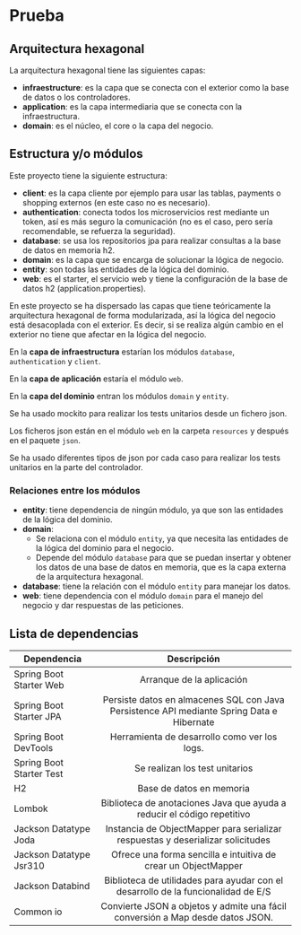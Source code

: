 # Prueba

## Arquitectura hexagonal

La arquitectura hexagonal tiene las siguientes capas:
- **infraestructure**: es la capa que se conecta con el exterior como la base de datos o los controladores.
- **application**: es la capa intermediaria que se conecta con la infraestructura.
- **domain**: es el núcleo, el core o la capa del negocio.

## Estructura y/o módulos

Este proyecto tiene la siguiente estructura:
- **client**: es la capa cliente por ejemplo para usar las tablas, payments o shopping externos (en este caso no es necesario).
- **authentication**: conecta todos los microservicios rest mediante un token, así es más seguro la comunicación (no es el caso, pero sería recomendable, se refuerza la seguridad).
- **database**: se usa los repositorios jpa para realizar consultas a la base de datos en memoria h2.
- **domain**: es la capa que se encarga de solucionar la lógica de negocio.
- **entity**: son todas las entidades de la lógica del dominio.
- **web**: es el starter, el servicio web y tiene la configuración de la base de datos h2 (application.properties).

En este proyecto se ha dispersado las capas que tiene teóricamente la arquitectura hexagonal de forma modularizada, así la lógica del negocio está desacoplada con el exterior. Es decir, si se realiza algún cambio en el exterior no tiene que afectar en la lógica del negocio.

En la **capa de infraestructura** estarían los módulos `database`, `authentication` y `client`.

En la **capa de aplicación** estaría el módulo `web`.

En la **capa del dominio** entran los módulos `domain` y `entity`.

Se ha usado mockito para realizar los tests unitarios desde un fichero json.

Los ficheros json están en el módulo `web` en la carpeta `resources` y después en el paquete `json`.

Se ha usado diferentes tipos de json por cada caso para realizar los tests unitarios en la parte del controlador.

### Relaciones entre los módulos

- **entity**: tiene dependencia de ningún módulo, ya que son las entidades de la lógica del dominio.
- **domain**:
  - Se relaciona con el módulo `entity`, ya que necesita las entidades de la lógica del dominio para el negocio.
  - Depende del módulo `database` para que se puedan insertar y obtener los datos de una base de datos en memoria, que es la capa externa de la arquitectura hexagonal.
- **database**: tiene la relación con el módulo `entity` para manejar los datos.
- **web**: tiene dependencia con el módulo `domain` para el manejo del negocio y dar respuestas de las peticiones.

## Lista de dependencias

| Dependencia              |                                    Descripción                                            |
|--------------------------|:-----------------------------------------------------------------------------------------:|
| Spring Boot Starter Web  |                             Arranque de la aplicación                                     |
| Spring Boot Starter JPA  | Persiste datos en almacenes SQL con Java Persistence API mediante Spring Data e Hibernate |
| Spring Boot DevTools     |                   Herramienta de desarrollo como ver los logs.                            |
| Spring Boot Starter Test |                          Se realizan los test unitarios                                   |
| H2                       |                             Base de datos en memoria                                      |
| Lombok                   |      Biblioteca de anotaciones Java que ayuda a reducir el código repetitivo              |
| Jackson Datatype Joda    |  Instancia de ObjectMapper para serializar respuestas y deserializar solicitudes          |
| Jackson Datatype Jsr310  |          Ofrece una forma sencilla e intuitiva de crear un ObjectMapper                   |
| Jackson Databind         | Biblioteca de utilidades para ayudar con el desarrollo de la funcionalidad de E/S         |
| Common io                |  Convierte JSON a objetos y admite una fácil conversión a Map desde datos JSON.           |






